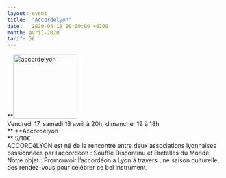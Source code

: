```yaml
---
layout: event
title:  "Accordélyon"
date:   2020-04-18 20:00:00 +0200
month: avril-2020
tarif: 5€
---
```

**<img class=" size-thumbnail wp-image-6063 alignleft" src="http://localhost/wpagendarts/wp-content/uploads/2019/02/accordelyon.jpg?w=150" alt="accordelyon" width="150" height="150" srcset="http://localhost/wpagendarts/wp-content/uploads/2019/02/accordelyon.jpg 500w, http://localhost/wpagendarts/wp-content/uploads/2019/02/accordelyon-300x300.jpg 300w, http://localhost/wpagendarts/wp-content/uploads/2019/02/accordelyon-150x150.jpg 150w" sizes="(max-width: 150px) 100vw, 150px" />  
Vendredi 17, samedi 18 avril à 20h, dimanche  19 à 18h  
** **Accordélyon  
** <span style="font-weight:400;">5/10€<br /> </span><span style="font-weight:400;">ACCORDéLYON est né de la rencontre entre deux associations lyonnaises passionnées par l’accordéon : Souffle Discontinu et Bretelles du Monde. Notre objet : Promouvoir l’accordéon à Lyon à travers une saison culturelle, des rendez-vous pour célébrer ce bel instrument.</span>